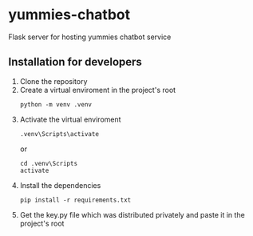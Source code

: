 # yummies-chatbot
Flask server for hosting yummies chatbot service

## Installation for developers
1. Clone the repository
2. Create a virtual enviroment in the project's root
   ```
   python -m venv .venv
   ```
3. Activate the virtual enviroment
   ```
   .venv\Scripts\activate
   ```
   or
   ```
   cd .venv\Scripts
   activate 
   ```
4. Install the dependencies
   ```
   pip install -r requirements.txt
   ```
5. Get the key.py file which was distributed privately and paste it in the project's root

